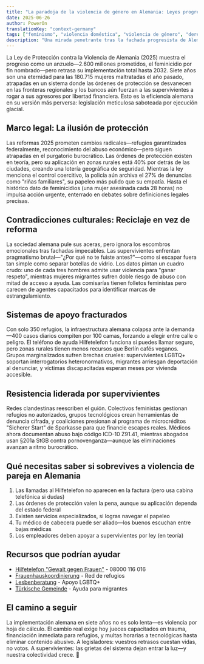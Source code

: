 ```yaml
---
title: "La paradoja de la violencia de género en Alemania: Leyes progresistas chocan con actitudes arcaicas"
date: 2025-06-26
author: PowerOn
translationKey: "context-germany"
tags: ["feminismo", "violencia doméstica", "violencia de género", "derechos legales", "apoyo a supervivientes", "abuso económico", "Alemania"]
description: "Una mirada penetrante tras la fachada progresista de Alemania a la realidad de la violencia de pareja, combinando actualizaciones legislativas 2025 con relatos de supervivientes."
---
```


La Ley de Protección contra la Violencia de Alemania (2025) muestra el progreso como un anzuelo—2.600 millones prometidos, el feminicidio por fin nombrado—pero retrasa su implementación total hasta 2032. Siete años son una eternidad para las 180.715 mujeres maltratadas el año pasado, atrapadas en un sistema donde las órdenes de protección se desvanecen en las fronteras regionales y los bancos aún fuerzan a las supervivientes a rogar a sus agresores por libertad financiera. Esto es la eficiencia alemana en su versión más perversa: legislación meticulosa saboteada por ejecución glacial.

## Marco legal: La ilusión de protección  

Las reformas 2025 prometen cambios radicales—refugios garantizados federalmente, reconocimiento del abuso económico—pero siguen atrapadas en el purgatorio burocrático. Las órdenes de protección existen en teoría, pero su aplicación en zonas rurales está 40% por detrás de las ciudades, creando una lotería geográfica de seguridad. Mientras la ley menciona el control coercitivo, la policía aún archiva el 27% de denuncias como "riñas familiares", su papeleo más pulido que su empatía. Hasta el histórico dato de feminicidios (una mujer asesinada cada 28 horas) no impulsa acción urgente, enterrado en debates sobre definiciones legales precisas.

## Contradicciones culturales: Reciclaje en vez de reforma  

La sociedad alemana pule sus aceras, pero ignora los escombros emocionales tras fachadas impecables. Las supervivientes enfrentan pragmatismo brutal—"¿Por qué no te fuiste antes?"—como si escapar fuera tan simple como separar botellas de vidrio. Los datos pintan un cuadro crudo: uno de cada tres hombres admite usar violencia para "ganar respeto", mientras mujeres migrantes sufren doble riesgo de abuso con mitad de acceso a ayuda. Las comisarías tienen folletos feministas pero carecen de agentes capacitados para identificar marcas de estrangulamiento.

## Sistemas de apoyo fracturados  

Con solo 350 refugios, la infraestructura alemana colapsa ante la demanda—400 casos diarios compiten por 100 camas, forzando a elegir entre calle o peligro. El teléfono de ayuda Hilfetelefon funciona si puedes llamar seguro, pero zonas rurales tienen menos recursos que Berlín cafés veganos. Grupos marginalizados sufren brechas crueles: supervivientes LGBTQ+ soportan interrogatorios heteronormativos, migrantes arriesgan deportación al denunciar, y víctimas discapacitadas esperan meses por vivienda accesible.

## Resistencia liderada por supervivientes  

Redes clandestinas reescriben el guión. Colectivos feministas gestionan refugios no autorizados, grupos tecnológicos crean herramientas de denuncia cifrada, y coaliciones presionan al programa de microcréditos "Sicherer Start" de Sparkasse para que financie escapes reales. Médicos ahora documentan abuso bajo código ICD-10 Z91.41, mientras abogados usan §201a StGB contra pornovenganza—aunque las eliminaciones avanzan a ritmo burocrático.

## Qué necesitas saber si sobrevives a violencia de pareja en Alemania

1. Las llamadas al Hilfetelefon no aparecen en la factura (pero usa cabina telefónica si dudas)
2. Las órdenes de protección valen la pena, aunque su aplicación dependa del estado federal
3. Existen servicios especializados, si logras navegar el papeleo
4. Tu médico de cabecera puede ser aliado—los buenos escuchan entre bajas médicas
5. Los empleadores deben apoyar a supervivientes por ley (en teoría)

## Recursos que podrían ayudar

- [Hilfetelefon "Gewalt gegen Frauen"](https://www.hilfetelefon.de/) - 08000 116 016  
- [Frauenhauskoordinierung](https://www.frauenhauskoordinierung.de/) - Red de refugios  
- [Lesbenberatung](https://www.lesbenberatung-berlin.de/) - Apoyo LGBTQ+  
- [Türkische Gemeinde](https://www.tgd.de/) - Ayuda para migrantes  

## El camino a seguir  

La implementación alemana en siete años no es solo lenta—es violencia por hoja de cálculo. El cambio real exige hoy jueces capacitados en trauma, financiación inmediata para refugios, y multas horarias a tecnológicas hasta eliminar contenido abusivo. A legisladores: vuestros retrasos cuestan vidas, no votos. A supervivientes: las grietas del sistema dejan entrar la luz—y nuestra colectividad crece. 💜